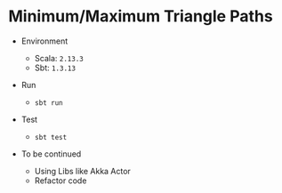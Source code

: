# Minimum/Maximum Triangle Paths

- Environment
  - Scala: `2.13.3`
  - Sbt: `1.3.13`
- Run
  - `sbt run`
- Test
  - `sbt test`

- To be continued
  - Using Libs like Akka Actor
  - Refactor code
